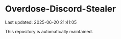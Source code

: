 # Overdose-Discord-Stealer

Last updated: 2025-06-20 21:41:05

This repository is automatically maintained.
